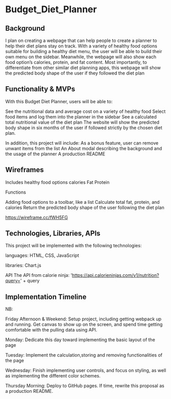 # Budget_Diet_Planner

## Background

I plan on creating a webpage that can help people to create a planner to help their diet plans stay on track. With a variety of healthy food options suitable for building a healthy diet menu, the user will be able to build their own menu on the sidebar. Meanwhile, the webpage will also show each food option’s calories, protein, and fat content. Most importantly, to differentiate from other similar diet planning apps, this webpage will show the predicted body shape of the user if they followed the diet plan



## Functionality & MVPs

With this Budget Diet Planner, users will be able to:

See the nutritional data and average cost on a variety of healthy food
Select food items and log them into the planner in the sidebar
See a calculated total nutritional value of the diet plan
The website will show the predicted body shape in six months of the user if followed strictly by the chosen diet plan.

In addition, this project will include:
As a bonus feature, user can remove unwant items from the list
An About modal describing the background and the usage of the planner
A production README


## Wireframes
Includes healthy food options
calories 
Fat
Protein

Functions

Adding food options to a toolbar, like a list
Calculate total fat, protein, and calories
Return the predicted body shape of the user following the diet plan

https://wireframe.cc/fWH5FG


## Technologies, Libraries, APIs
This project will be implemented with the following technologies:

languages:
HTML,
CSS,
JavaScript

libraries:
Chart.js

API
The API from calorie ninja:
'https://api.calorieninjas.com/v1/nutrition?query=' + query


## Implementation Timeline
NB:

Friday Afternoon & Weekend: Setup project, including getting webpack up and running. Get canvas to show up on the screen, and spend time getting comfortable with the pulling data using API.

Monday: Dedicate this day toward implementing the basic layout of the page

Tuesday: Implement the calculation,storing and removing functionalities of the page

Wednesday: Finish implementing user controls, and focus on styling, as well as implementing the different color schemes.

Thursday Morning: Deploy to GitHub pages. If time, rewrite this proposal as a production README.

